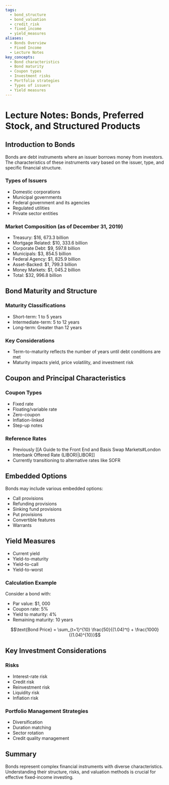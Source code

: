 ```yaml
---
tags:
  - bond_structure
  - bond_valuation
  - credit_risk
  - fixed_income
  - yield_measures
aliases:
  - Bonds Overview
  - Fixed Income
  - Lecture Notes
key_concepts:
  - Bond characteristics
  - Bond maturity
  - Coupon types
  - Investment risks
  - Portfolio strategies
  - Types of issuers
  - Yield measures
---
```


# Lecture Notes: Bonds, Preferred Stock, and Structured Products

## Introduction to Bonds

Bonds are debt instruments where an issuer borrows money from investors. The characteristics of these instruments vary based on the issuer,  type,  and specific financial structure.

### Types of Issuers
- Domestic corporations
- Municipal governments
- Federal government and its agencies
- Regulated utilities
- Private sector entities

### Market Composition (as of December 31,  2019)
- Treasury: $16,  673.3 billion
- Mortgage Related: $10,  333.6 billion
- Corporate Debt: $9,  597.8 billion
- Municipals: $3,  854.5 billion
- Federal Agency: $1,  825.9 billion
- Asset-Backed: $1,  799.3 billion
- Money Markets: $1,  045.2 billion
- Total: $32,  996.8 billion

## Bond Maturity and Structure

### Maturity Classifications
- Short-term: 1 to 5 years
- Intermediate-term: 5 to 12 years
- Long-term: Greater than 12 years

### Key Considerations
- Term-to-maturity reflects the number of years until debt conditions are met
- Maturity impacts yield,  price volatility,  and investment risk

## Coupon and Principal Characteristics

### Coupon Types
- Fixed rate
- Floating/variable rate
- Zero-coupon
- Inflation-linked
- Step-up notes

### Reference Rates
- Previously [[A Guide to the Front End and Basis Swap Markets#London Interbank Offered Rate (LIBOR)|LIBOR]]
- Currently transitioning to alternative rates like SOFR

## Embedded Options

Bonds may include various embedded options:
- Call provisions
- Refunding provisions
- Sinking fund provisions
- Put provisions
- Convertible features
- Warrants

## Yield Measures

- Current yield
- Yield-to-maturity
- Yield-to-call
- Yield-to-worst

### Calculation Example
Consider a bond with:
- Par value: $1,  000
- Coupon rate: 5%
- Yield to maturity: 4%
- Remaining maturity: 10 years

$$\text{Bond Price} = \sum_{t=1}^{10} \frac{50}{(1.04)^t} + \frac{1000}{(1.04)^{10}}$$

## Key Investment Considerations

### Risks
- Interest-rate risk
- Credit risk
- Reinvestment risk
- Liquidity risk
- Inflation risk

### Portfolio Management Strategies
- Diversification
- Duration matching
- Sector rotation
- Credit quality management

## Summary

Bonds represent complex financial instruments with diverse characteristics. Understanding their structure,  risks,  and valuation methods is crucial for effective fixed-income investing.